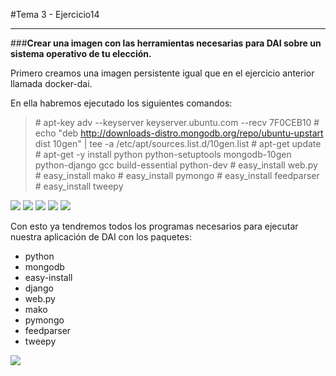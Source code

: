 #Tema 3 - Ejercicio14
- - -
###**Crear una imagen con las herramientas necesarias para DAI sobre un sistema operativo de tu elección.**

Primero creamos una imagen persistente igual que en el ejercicio anterior llamada docker-dai.

En ella habremos ejecutado los siguientes comandos:

> \# apt-key adv --keyserver keyserver.ubuntu.com --recv 7F0CEB10
> \# echo "deb http://downloads-distro.mongodb.org/repo/ubuntu-upstart dist 10gen" | tee -a /etc/apt/sources.list.d/10gen.list
> \# apt-get update
> \# apt-get -y install python python-setuptools mongodb-10gen python-django gcc build-essential python-dev
> \# easy_install web.py
> \# easy_install mako
> \# easy_install pymongo
> \# easy_install feedparser
> \# easy_install tweepy

![](../images/t1ej14-1.png)
![](../images/t1ej14-2.png)
![](../images/t1ej14-3.png)
![](../images/t1ej14-4.png)
![](../images/t1ej14-5.png)


Con esto ya tendremos todos los programas necesarios para ejecutar nuestra aplicación de DAI con los paquetes:

* python
* mongodb
* easy-install
* django
* web.py
* mako
* pymongo
* feedparser
* tweepy

![](../images/t1ej14-6.png)
